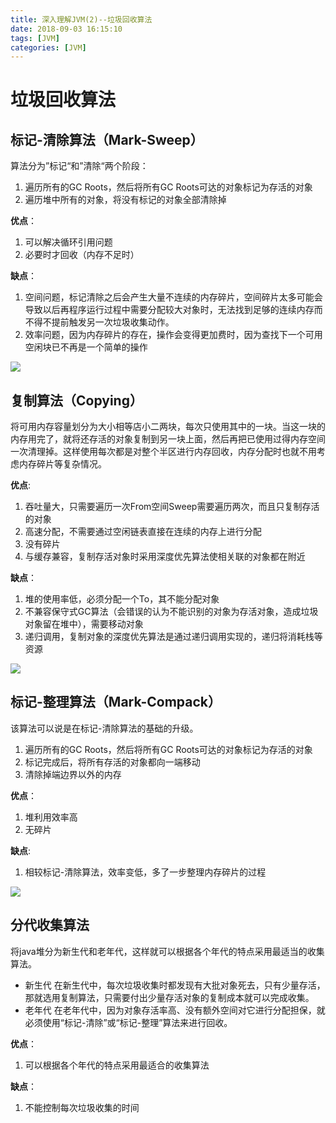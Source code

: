 ```yaml
---
title: 深入理解JVM(2)--垃圾回收算法
date: 2018-09-03 16:15:10
tags: [JVM]
categories: [JVM]
---
```

# 垃圾回收算法

## 标记-清除算法（Mark-Sweep）
算法分为”标记“和”清除“两个阶段：

1. 遍历所有的GC Roots，然后将所有GC Roots可达的对象标记为存活的对象
2. 遍历堆中所有的对象，将没有标记的对象全部清除掉

**优点**：

1. 可以解决循环引用问题
2. 必要时才回收（内存不足时）

**缺点**：

1. 空间问题，标记清除之后会产生大量不连续的内存碎片，空间碎片太多可能会导致以后再程序运行过程中需要分配较大对象时，无法找到足够的连续内存而不得不提前触发另一次垃圾收集动作。
2. 效率问题，因为内存碎片的存在，操作会变得更加费时，因为查找下一个可用空闲块已不再是一个简单的操作

![](https://pic3.zhimg.com/80/v2-739c5ce4462a56a4b206729776199805_hd.jpg)

## 复制算法（Copying）
将可用内存容量划分为大小相等店小二两块，每次只使用其中的一块。当这一块的内存用完了，就将还存活的对象复制到另一块上面，然后再把已使用过得内存空间一次清理掉。这样使用每次都是对整个半区进行内存回收，内存分配时也就不用考虑内存碎片等复杂情况。

**优点**:

1. 吞吐量大，只需要遍历一次From空间Sweep需要遍历两次，而且只复制存活的对象
2. 高速分配，不需要通过空闲链表直接在连续的内存上进行分配
3. 没有碎片
4. 与缓存兼容，复制存活对象时采用深度优先算法使相关联的对象都在附近

**缺点**：

1. 堆的使用率低，必须分配一个To，其不能分配对象
2. 不兼容保守式GC算法（会错误的认为不能识别的对象为存活对象，造成垃圾对象留在堆中），需要移动对象
3. 递归调用，复制对象的深度优先算法是通过递归调用实现的，递归将消耗栈等资源

![](https://pic4.zhimg.com/80/v2-8db8c2a886bd11d90ded549dec7500e3_hd.jpg)

## 标记-整理算法（Mark-Compack）
该算法可以说是在标记-清除算法的基础的升级。

1. 遍历所有的GC Roots，然后将所有GC Roots可达的对象标记为存活的对象
2. 标记完成后，将所有存活的对象都向一端移动
3. 清除掉端边界以外的内存

**优点**：

1. 堆利用效率高
2. 无碎片

**缺点**:
1. 相较标记-清除算法，效率变低，多了一步整理内存碎片的过程

![](https://pic4.zhimg.com/80/v2-c4351de7d8c14631a66a6571b05d102f_hd.jpg)

## 分代收集算法
将java堆分为新生代和老年代，这样就可以根据各个年代的特点采用最适当的收集算法。

* 新生代 在新生代中，每次垃圾收集时都发现有大批对象死去，只有少量存活，那就选用复制算法，只需要付出少量存活对象的复制成本就可以完成收集。
* 老年代 在老年代中，因为对象存活率高、没有额外空间对它进行分配担保，就必须使用“标记-清除”或“标记-整理”算法来进行回收。

**优点**：

1. 可以根据各个年代的特点采用最适合的收集算法

**缺点**：

1. 不能控制每次垃圾收集的时间